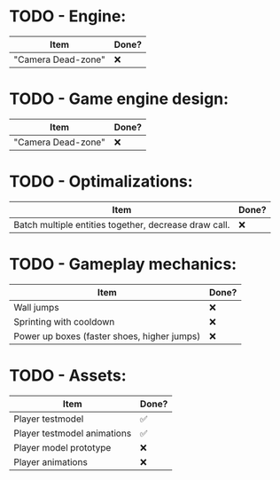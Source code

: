 <!--
Done : ✅
To do: ❌
 -->

# TODO - Engine:

| Item               | Done? |
| ------------------ | ----- |
| "Camera Dead-zone" | ❌    |

# TODO - Game engine design:

| Item               | Done? |
| ------------------ | ----- |
| "Camera Dead-zone" | ❌    |

# TODO - Optimalizations:

| Item                                                  | Done? |
| ----------------------------------------------------- | ----- |
| Batch multiple entities together, decrease draw call. | ❌    |

# TODO - Gameplay mechanics:

| Item                                        | Done? |
| ------------------------------------------- | ----- |
| Wall jumps                                  | ❌    |
| Sprinting with cooldown                     | ❌    |
| Power up boxes (faster shoes, higher jumps) | ❌    |

# TODO - Assets:

| Item                        | Done? |
| --------------------------- | ----- |
| Player testmodel            | ✅    |
| Player testmodel animations | ✅    |
| Player model prototype      | ❌    |
| Player animations           | ❌    |
